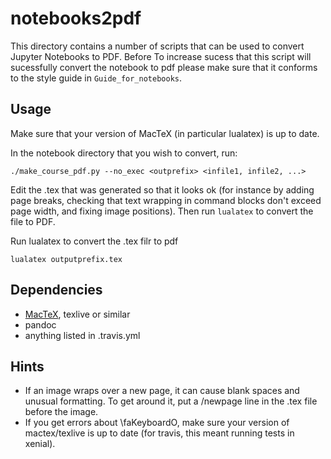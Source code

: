 # notebooks2pdf

This directory contains a number of scripts that can be used to convert Jupyter Notebooks to PDF. Before To increase sucess that this script will sucessfully convert the notebook to pdf please make sure that it conforms to the style guide in `Guide_for_notebooks`.

## Usage
Make sure that your version of MacTeX (in particular lualatex) is up to date.  

In the notebook directory that you wish to convert, run:

`./make_course_pdf.py --no_exec <outprefix> <infile1, infile2, ...>`

Edit the .tex that was generated so that it looks ok (for instance by adding page breaks, checking that text wrapping in command blocks don't exceed page width, and fixing image positions). Then run `lualatex` to convert the file to PDF. 

Run lualatex to convert the .tex filr to pdf

`lualatex outputprefix.tex` 

## Dependencies
- [MacTeX](https://tug.org/mactex/), texlive or similar
- pandoc
- anything listed in .travis.yml

## Hints
* If an image wraps over a new page, it can cause blank spaces and unusual formatting. To get around it, put a /newpage line in the .tex file before the image.
* If you get errors about \faKeyboardO, make sure your version of mactex/texlive is up to date (for travis, this meant running tests in xenial).
